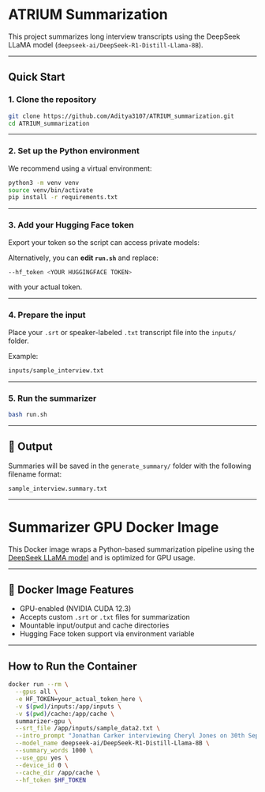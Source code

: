 # ATRIUM Summarization

This project summarizes long interview transcripts using the DeepSeek LLaMA model (`deepseek-ai/DeepSeek-R1-Distill-Llama-8B`).

---

## Quick Start

### 1. Clone the repository

```bash
git clone https://github.com/Aditya3107/ATRIUM_summarization.git
cd ATRIUM_summarization
```

---

### 2. Set up the Python environment

We recommend using a virtual environment:

```bash
python3 -m venv venv
source venv/bin/activate
pip install -r requirements.txt
```

---

### 3. Add your Hugging Face token

Export your token so the script can access private models:

Alternatively, you can **edit `run.sh`** and replace:

```bash
--hf_token <YOUR HUGGINGFACE TOKEN>
```

with your actual token.

---

### 4. Prepare the input

Place your `.srt` or speaker-labeled `.txt` transcript file into the `inputs/` folder.

Example:

```bash
inputs/sample_interview.txt
```

---

### 5. Run the summarizer

```bash
bash run.sh
```

---

## 📁 Output

Summaries will be saved in the `generate_summary/` folder with the following filename format:

```text
sample_interview.summary.txt
```

---

# Summarizer GPU Docker Image

This Docker image wraps a Python-based summarization pipeline using the [DeepSeek LLaMA model](https://huggingface.co/deepseek-ai/DeepSeek-R1-Distill-Llama-8B) and is optimized for GPU usage.

---

## 🐳 Docker Image Features

-  GPU-enabled (NVIDIA CUDA 12.3)
-  Accepts custom `.srt` or `.txt` files for summarization
-  Mountable input/output and cache directories
-  Hugging Face token support via environment variable

---

##  How to Run the Container

```bash
docker run --rm \
  --gpus all \
  -e HF_TOKEN=your_actual_token_here \
  -v $(pwd)/inputs:/app/inputs \
  -v $(pwd)/cache:/app/cache \
  summarizer-gpu \
  --srt_file /app/inputs/sample_data2.txt \
  --intro_prompt "Jonathan Carker interviewing Cheryl Jones on 30th September at Grand Union's magnificent Bothy." \
  --model_name deepseek-ai/DeepSeek-R1-Distill-Llama-8B \
  --summary_words 1000 \
  --use_gpu yes \
  --device_id 0 \
  --cache_dir /app/cache \
  --hf_token $HF_TOKEN

